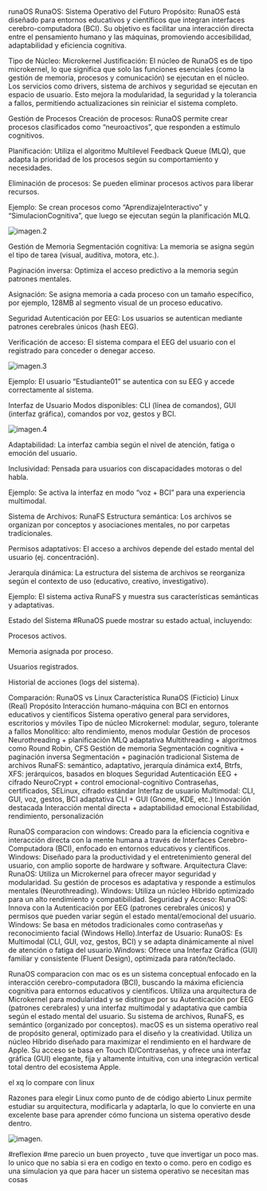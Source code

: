 runaOS
RunaOS: Sistema Operativo del Futuro
Propósito: RunaOS está diseñado para entornos educativos y científicos que integran interfaces cerebro-computadora (BCI). Su objetivo es facilitar una interacción directa entre el pensamiento humano y las máquinas, promoviendo accesibilidad, adaptabilidad y eficiencia cognitiva.

 Tipo de Núcleo: Microkernel
Justificación: El núcleo de RunaOS es de tipo microkernel, lo que significa que solo las funciones esenciales (como la gestión de memoria, procesos y comunicación) se ejecutan en el núcleo. Los servicios como drivers, sistema de archivos y seguridad se ejecutan en espacio de usuario. Esto mejora la modularidad, la seguridad y la tolerancia a fallos, permitiendo actualizaciones sin reiniciar el sistema completo.

Gestión de Procesos
Creación de procesos: RunaOS permite crear procesos clasificados como “neuroactivos”, que responden a estímulo cognitivos.

Planificación: Utiliza el algoritmo Multilevel Feedback Queue (MLQ), que adapta la prioridad de los procesos según su comportamiento y necesidades.

Eliminación de procesos: Se pueden eliminar procesos activos para liberar recursos.

Ejemplo: Se crean procesos como “AprendizajeInteractivo” y “SimulacionCognitiva”, que luego se ejecutan según la planificación MLQ.


![imagen.2](https://www.interactsolutions.com/wp-content/uploads/2020/03/bpm3.png)

 Gestión de Memoria
Segmentación cognitiva: La memoria se asigna según el tipo de tarea (visual, auditiva, motora, etc.).

Paginación inversa: Optimiza el acceso predictivo a la memoria según patrones mentales.

Asignación: Se asigna memoria a cada proceso con un tamaño específico, por ejemplo, 128MB al segmento visual de un proceso educativo.

Seguridad
Autenticación por EEG: Los usuarios se autentican mediante patrones cerebrales únicos (hash EEG).

Verificación de acceso: El sistema compara el EEG del usuario con el registrado para conceder o denegar acceso.

![imagen.3](  https://encrypted-tbn0.gstatic.com/images?q=tbn:ANd9GcTIj2KbWOtepJpZl_bCoSUOJS93o6zfkS2JGnp7r24UKpPo22CedAhP9oY&s=10 )

Ejemplo: El usuario “Estudiante01” se autentica con su EEG y accede correctamente al sistema.

 Interfaz de Usuario
Modos disponibles: CLI (línea de comandos), GUI (interfaz gráfica), comandos por voz, gestos y BCI.

![imagen.4](  https://www.initiumsoft.com/blog_initium/wp-content/uploads/2024/10/interfaz-de-usuario-scaled.webp)

Adaptabilidad: La interfaz cambia según el nivel de atención, fatiga o emoción del usuario.

Inclusividad: Pensada para usuarios con discapacidades motoras o del habla.

Ejemplo: Se activa la interfaz en modo “voz + BCI” para una experiencia multimodal.

Sistema de Archivos: RunaFS
Estructura semántica: Los archivos se organizan por conceptos y asociaciones mentales, no por carpetas tradicionales.

Permisos adaptativos: El acceso a archivos depende del estado mental del usuario (ej. concentración).

Jerarquía dinámica: La estructura del sistema de archivos se reorganiza según el contexto de uso (educativo, creativo, investigativo).

Ejemplo: El sistema activa RunaFS y muestra sus características semánticas y adaptativas.

Estado del Sistema
#RunaOS puede mostrar su estado actual, incluyendo:

Procesos activos.

Memoria asignada por proceso.

Usuarios registrados.

Historial de acciones (logs del sistema).

Comparación: RunaOS vs Linux
Característica	RunaOS (Ficticio)	Linux (Real)
Propósito	Interacción humano-máquina con BCI en entornos educativos y científicos	Sistema operativo general para servidores, escritorios y móviles
Tipo de núcleo	Microkernel: modular, seguro, tolerante a fallos	Monolítico: alto rendimiento, menos modular
Gestión de procesos	Neurothreading + planificación MLQ adaptativa	Multithreading + algoritmos como Round Robin, CFS
Gestión de memoria	Segmentación cognitiva + paginación inversa	Segmentación + paginación tradicional
Sistema de archivos	RunaFS: semántico, adaptativo, jerarquía dinámica	ext4, Btrfs, XFS: jerárquicos, basados en bloques
Seguridad	Autenticación EEG + cifrado NeuroCrypt + control emocional-cognitivo	Contraseñas, certificados, SELinux, cifrado estándar
Interfaz de usuario	Multimodal: CLI, GUI, voz, gestos, BCI adaptativa	CLI + GUI (Gnome, KDE, etc.)
Innovación destacada	Interacción mental directa + adaptabilidad emocional	Estabilidad, rendimiento, personalización

​RunaOS comparacion con windows: Creado para la eficiencia cognitiva e interacción directa con la mente humana a través de Interfaces Cerebro-Computadora (BCI), enfocado en entornos educativos y científicos.
​Windows: Diseñado para la productividad y el entretenimiento general del usuario, con amplio soporte de hardware y software.
​Arquitectura Clave:
​RunaOS: Utiliza un Microkernel para ofrecer mayor seguridad y modularidad. Su gestión de procesos es adaptativa y responde a estímulos mentales (Neurothreading).
​Windows: Utiliza un núcleo Híbrido optimizado para un alto rendimiento y compatibilidad.
​Seguridad y Acceso:
​RunaOS: Innova con la Autenticación por EEG (patrones cerebrales únicos) y permisos que pueden variar según el estado mental/emocional del usuario.
​Windows: Se basa en métodos tradicionales como contraseñas y reconocimiento facial (Windows Hello).
​Interfaz de Usuario:
​RunaOS: Es Multimodal (CLI, GUI, voz, gestos, BCI) y se adapta dinámicamente al nivel de atención o fatiga del usuario.
​Windows: Ofrece una Interfaz Gráfica (GUI) familiar y consistente (Fluent Design), optimizada para ratón/teclado.


RunaOS comparacion con mac os es un sistema conceptual enfocado en la interacción cerebro-computadora (BCI), buscando la máxima eficiencia cognitiva para entornos educativos y científicos. Utiliza una arquitectura de Microkernel para modularidad y se distingue por su Autenticación por EEG (patrones cerebrales) y una interfaz multimodal y adaptativa que cambia según el estado mental del usuario. Su sistema de archivos, RunaFS, es semántico (organizado por conceptos).
​macOS es un sistema operativo real de propósito general, optimizado para el diseño y la creatividad. Utiliza un núcleo Híbrido diseñado para maximizar el rendimiento en el hardware de Apple. Su acceso se basa en Touch ID/Contraseñas, y ofrece una interfaz gráfica (GUI) elegante, fija y altamente intuitiva, con una integración vertical total dentro del ecosistema Apple.


el xq lo compare con linux 

Razones para elegir Linux como punto de  de código abierto Linux permite estudiar su arquitectura, modificarla y adaptarla, lo que lo convierte en una excelente base para aprender cómo funciona un sistema operativo desde dentro.

 ![imagen.](https://t7m8e9c8.delivery.rocketcdn.me/wp-content/uploads/2020/12/linux-tux.jpg)

#reflexion
#me parecio un buen proyecto , tuve que invertigar un poco mas. lo unico que no sabia si era en codigo en texto o como. pero en codigo es una simulacion ya que para hacer un sistema operativo se necesitan  mas cosas



